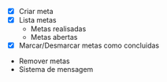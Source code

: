 - [x] Criar meta
- [x] Lista metas
   - Metas realisadas
   - Metas abertas
- [x] Marcar/Desmarcar metas como concluidas
- Remover metas
- Sistema de mensagem